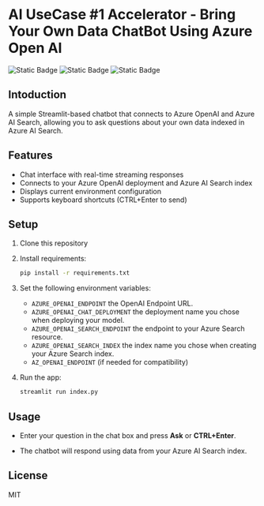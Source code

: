 # AI UseCase #1 Accelerator - Bring Your Own Data ChatBot Using Azure Open AI

![Static Badge](https://img.shields.io/badge/VSCode-1.101.2?style=flat&amp;color=purple)
![Static Badge](https://img.shields.io/badge/Python-3.12.3?style=flat&amp;color=navy)
![Static Badge](https://img.shields.io/badge/Streamlit-1.46.0?style=flat&amp;color=red)

## Intoduction

A simple Streamlit-based chatbot that connects to Azure OpenAI and Azure AI Search, allowing you to ask questions about your own data indexed in Azure AI Search.

## Features

* Chat interface with real-time streaming responses
* Connects to your Azure OpenAI deployment and Azure AI Search index
* Displays current environment configuration
* Supports keyboard shortcuts (CTRL+Enter to send)

## Setup

1. Clone this repository
2. Install requirements:

   ```sh
   pip install -r requirements.txt
   ```

3. Set the following environment variables:
   * `AZURE_OPENAI_ENDPOINT` the OpenAI Endpoint URL.
   * `AZURE_OPENAI_CHAT_DEPLOYMENT` the deployment name you chose when deploying your model.
   * `AZURE_OPENAI_SEARCH_ENDPOINT` the endpoint to your Azure Search resource.
   * `AZURE_OPENAI_SEARCH_INDEX` the index name you chose when creating your Azure Search index.
   * `AZ_OPENAI_ENDPOINT` (if needed for compatibility)

4. Run the app:

   ```sh
   streamlit run index.py
   ```

## Usage

* Enter your question in the chat box and press **Ask** or **CTRL+Enter**.

* The chatbot will respond using data from your Azure AI Search index.

## License

MIT
